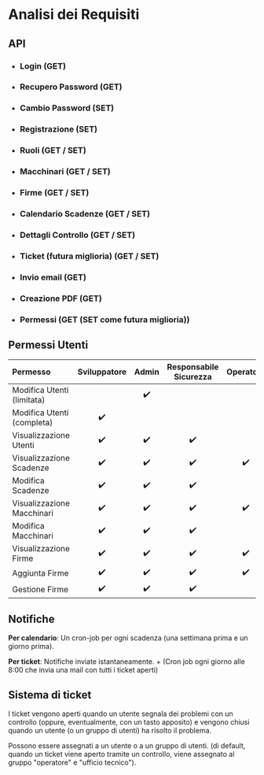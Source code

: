 # Analisi dei Requisiti

## API
- ### Login (GET)
- ### Recupero Password (GET)
- ### Cambio Password (SET)
- ### Registrazione (SET)
- ### Ruoli (GET / SET)
- ### Macchinari (GET / SET)
- ### Firme (GET / SET)
- ### Calendario Scadenze (GET / SET) 
- ### Dettagli Controllo (GET / SET) 
- ### Ticket (futura miglioria) (GET / SET) 
- ### Invio email (GET)
- ### Creazione PDF (GET)
- ### Permessi (GET (SET come futura miglioria))


## Permessi Utenti

|Permesso                   |Sviluppatore   |Admin  |Responsabile Sicurezza |Operatore  |Ufficio Tecnico    |
|:-                         |:-:            |:-:    |:-:                    |:-:        |:-:                |
|Modifica Utenti (limitata) |               |✔️     |                       |           |                   |
|Modifica Utenti (completa) |✔️            |       |                       |           |                   |
|Visualizzazione Utenti     |✔️            |✔️     |✔️                    |            |                  |
|Visualizzazione Scadenze   |✔️            |✔️     |✔️                    |✔️         |✔️                |
|Modifica Scadenze          |✔️            |✔️     |✔️                    |            |                  |
|Visualizzazione Macchinari |✔️            |✔️     |✔️                    |✔️         |✔️                |
|Modifica Macchinari        |✔️            |✔️     |✔️                    |            |                  |
|Visualizzazione Firme      |✔️            |✔️     |✔️                    |✔️         |✔️                |
|Aggiunta Firme             |✔️            |✔️     |✔️                    |✔️         |                   |
|Gestione Firme             |✔️            |✔️     |✔️                    |           |                   |

## Notifiche

**Per calendario**: Un cron-job per ogni scadenza (una settimana prima e un giorno prima).

**Per ticket**: Notifiche inviate istantaneamente. + (Cron job ogni giorno alle 8:00 che invia una mail con tutti i ticket aperti)

## Sistema di ticket

I ticket vengono aperti quando un utente segnala dei problemi con un controllo (oppure, eventualmente, con un tasto apposito) e vengono chiusi quando un utente (o un gruppo di utenti) ha risolto il problema.

Possono essere assegnati a un utente o a un gruppo di utenti. (di default, quando un ticket viene aperto tramite un controllo, viene assegnato al gruppo "operatore" e "ufficio tecnico").